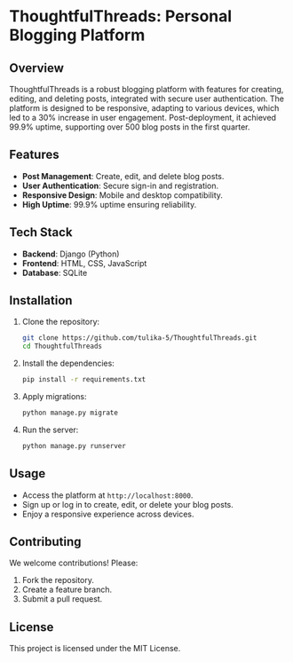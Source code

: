 
# ThoughtfulThreads: Personal Blogging Platform

## Overview

ThoughtfulThreads is a robust blogging platform with features for creating, editing, and deleting posts, integrated with secure user authentication. The platform is designed to be responsive, adapting to various devices, which led to a 30% increase in user engagement. Post-deployment, it achieved 99.9% uptime, supporting over 500 blog posts in the first quarter.

## Features

- **Post Management**: Create, edit, and delete blog posts.
- **User Authentication**: Secure sign-in and registration.
- **Responsive Design**: Mobile and desktop compatibility.
- **High Uptime**: 99.9% uptime ensuring reliability.

## Tech Stack

- **Backend**: Django (Python)
- **Frontend**: HTML, CSS, JavaScript
- **Database**: SQLite

## Installation

1. Clone the repository:
   ```bash
   git clone https://github.com/tulika-5/ThoughtfulThreads.git
   cd ThoughtfulThreads
   ```

2. Install the dependencies:
   ```bash
   pip install -r requirements.txt
   ```

3. Apply migrations:
   ```bash
   python manage.py migrate
   ```

4. Run the server:
   ```bash
   python manage.py runserver
   ```

## Usage

- Access the platform at `http://localhost:8000`.
- Sign up or log in to create, edit, or delete your blog posts.
- Enjoy a responsive experience across devices.

## Contributing

We welcome contributions! Please:
1. Fork the repository.
2. Create a feature branch.
3. Submit a pull request.

## License

This project is licensed under the MIT License.


